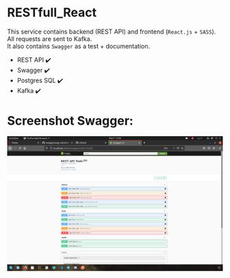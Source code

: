 # RESTfull_React

This service contains backend (REST API) and frontend (`React.js` + `SASS`). All requests are sent to Kafka.  
It also contains `Swagger` as a test + documentation. 

- REST API :heavy_check_mark:
- Swagger :heavy_check_mark:
- Postgres SQL :heavy_check_mark:
- Kafka :heavy_check_mark:

# Screenshot Swagger:

![Swagger](/img/swagger_home.png)